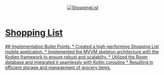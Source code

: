 <p align="center">
   <a href="https://github.com/4rju9/ShoppingList"><img src="https://github.com/4rju9/ShoppingList/assets/63835760/4753f6d4-2b16-47be-a064-278e7a79850c" alt="ShoppingList"</a>
   <br>
   <br>
</p>
<h1>Shopping List</h1>
## Implementation
      Bullet Points:
      * Created a high-performing Shopping List mobile application.
      * Implemented the MVVM skeleton architecture with the Kodien framework to ensure robust and scalablity.
      * Utilized the Room database and integrated it seamlessly with Kotlin coroutine
      * Resulting in efficient storage and management of grocery items.
<!-- ## Usage
<b>Disclaimer :</b>
* This app is not published on Playstore, you have to download this from
* Official website
* This GitHub Page
(after that downloading follow the steps below)


**Step 1** => Download the APK [Click To Download](https://index.4rju9.workers.dev/0:/timeTableApp/app-release.apk)

**Step 2** => Go to download section of your browser / Or find the APK file in your phone's storage

**Step 3** => Tap on the apk file to open and then click install

<b>Important :</b>
* Because the app is not published on Playstore, that's why the Playstore doesn't Recognise it
* Playstore will prompt something like that it doesn't recognise the app's developer
* which means i have not published the app on Playstore and they do not know about me and this app
* It's alright, whatever prompt the Playstore is showing, you have to just click okey/next.
* after you install it, it will show you that there's nothing wrong in the app, and it's totally safe.

**Step 4** => Run the app
* Create an account or Login into your account if you already have one
* Select your course and semester

No more steps, all done ✅ -->
